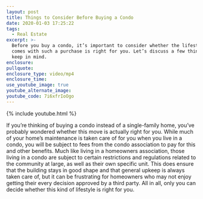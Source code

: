 ```yaml
---
layout: post
title: Things to Consider Before Buying a Condo
date: 2020-01-03 17:25:22
tags:
  - Real Estate
excerpt: >-
  Before you buy a condo, it’s important to consider whether the lifestyle that
  comes with such a purchase is right for you. Let’s discuss a few things to
  keep in mind.
enclosure:
pullquote:
enclosure_type: video/mp4
enclosure_time:
use_youtube_image: true
youtube_alternate_image:
youtube_code: 7i6xfrIoOgo
---
```


{% include youtube.html %}

If you’re thinking of buying a condo instead of a single-family home, you’ve probably wondered whether this move is actually right for you. While much of your home’s maintenance is taken care of for you when you live in a condo, you will be subject to fees from the condo association to pay for this and other benefits. Much like living in a homeowners association, those living in a condo are subject to certain restrictions and regulations related to the community at large, as well as their own specific unit. This does ensure that the building stays in good shape and that general upkeep is always taken care of, but it can be frustrating for homeowners who may not enjoy getting their every decision approved by a third party. All in all, only you can decide whether this kind of lifestyle is right for you.